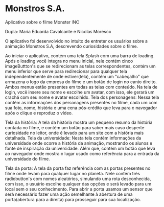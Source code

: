 # Monstros S.A.
 Aplicativo sobre o filme Monster INC
 
 Dupla: Maria Eduarda Cavalcante e Nicolas Moresco

 O aplicativo foi desenvolvido no intuito de entreter os usuários sobre a animação Monstros S.A, descrevendo curiosidades sobre o filme.

 Ao iniciar o aplicativo, contém uma tela Splash com uma barra de loading. Após o loading você integra no menu inicial, nele contém cinco imageButtton's que se redirecionam as telas correspondentes, contém um menu inferior que serve para redirecionar para qualquer tela independentemente de onde estiver(tela), contém um "cabeçalho" que armazena o logo da empresa do filme e um botão de login no canto direito. Ambos menus estão presentes em todas as telas com conteúdo.
 Na tela de login, você insere seu nome e escolhe um avatar, com isso, ele gerará um crachá com seu nome e avatar escolhido.
 Tela dos personagens: Nessa tela contém as informações dos personagens presentes no filme, cada um com sua foto, nome, história e uma cena pós-crédito que leva para o navegador após o clique e reproduz o vídeo.
 
 Tela da história: A tela da história mostra um pequeno resumo da história contada no filme, e contém um botão para saber mais caso desperte curiosidade no leitor, onde é levado para um site com a história mais detalhada.
 Tela da universidade: Nesta tela contém informações da universidade onde ocorre a história da animação, mostrando os alunos e fonte de inspiração da universidade. Além que, contém um botão que leva ao navegador onde mostra o lugar usado como referência para a entrada da universidade do filme.
 
 Tela da porta: A tela da porta faz referência com as portas presentes no filme onde levam para qualquer lugar no planeta. Nele contém três radiobutton's com nomes aleatórios, simulando uma rota desconhecida, com isso, o usuário escolhe qualquer das opções e será levado para um local sem o seu conhecimento. Para abrir a porta usamos um sensor que será necessário fazer uma ação semelhante à abertura de uma porta(abertura para a direita) para prosseguir para sua localização.
